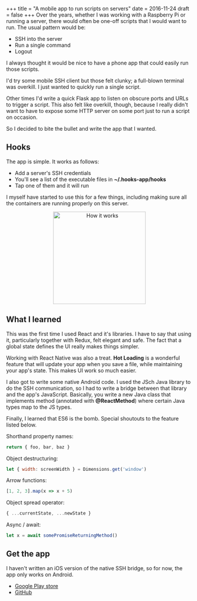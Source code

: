 +++
title = "A mobile app to run scripts on servers"
date = 2016-11-24
draft = false
+++
Over the years, whether I was working with a Raspberry Pi or running a server, there would often be
one-off scripts that I would want to run. The usual pattern would be:

- SSH into the server
- Run a single command
- Logout

I always thought it would be nice to have a phone app that could easily run those scripts.

I'd try some mobile SSH client but those felt clunky; a full-blown terminal was overkill. I just
wanted to quickly run a single script.

Other times I'd write a quick Flask app to listen on obscure ports and URLs to trigger a script.
This also felt like overkill, though, because I really didn't want to have to expose some HTTP
server on some port just to run a script on occasion.

So I decided to bite the bullet and write the app that I wanted.

## Hooks

The app is simple. It works as follows:

- Add a server's SSH credentials
- You'll see a list of the executable files in **~/.hooks-app/hooks**
- Tap one of them and it will run

I myself have started to use this for a few things, including making sure all the containers are
running properly on this server.

<p align="center">
<img src="/content/images/2016/11/demo.gif" alt="How it works" style="width:250px;">
</p>

## What I learned

This was the first time I used React and it's libraries. I have to say that using it, particularly
together with Redux, felt elegant and safe. The fact that a global state defines the UI really
makes things simpler.

Working with React Native was also a treat. **Hot Loading** is a wonderful feature that will update
your app when you save a file, while maintaining your app's state. This makes UI work so much
easier.

I also got to write some native Android code. I used the JSch Java library to do the SSH
communication, so I had to write a bridge between that library and the app's JavaScript. Basically,
you write a new Java class that implements method (annotated with **@ReactMethod**) where certain
Java types map to the JS types.

Finally, I learned that ES6 is the bomb. Special shoutouts to the feature listed below.

Shorthand property names:

```js
return { foo, bar, baz }
```

Object destructuring:
```js
let { width: screenWidth } = Dimensions.get('window')
```

Arrow functions:
```js
[1, 2, 3].map(x => x + 5)
```

Object spread operator:
```js
{ ...currentState, ...newState }
```

Async / await:
```js
let x = await somePromiseReturningMethod()
```

## Get the app

I haven't written an iOS version of the native SSH bridge, so for now, the app only works on
Android.

- [Google Play store](https://play.google.com/store/apps/details?id=com.hooks)
- [GitHub](https://github.com/azlyth/hooks)
